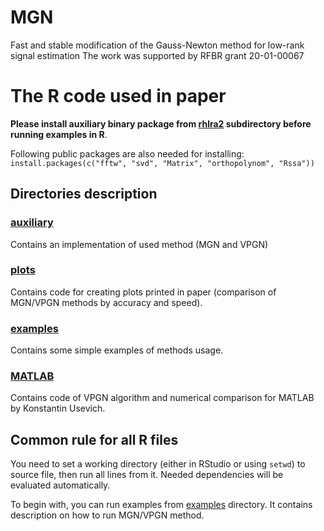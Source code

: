 # MGN
Fast and stable modification of the Gauss-Newton method for low-rank signal estimation
The work was supported by RFBR grant  20-01-00067

# The R code used in paper 

**Please install auxiliary binary package from [rhlra2](rhlra2/) subdirectory before running examples in R**.

Following public packages are also needed for installing:
`install.packages(c("fftw", "svd", "Matrix", "orthopolynom", "Rssa"))`

## Directories description

### [auxiliary](auxiliary/)

Contains an implementation of used method (MGN and VPGN)

### [plots](plots/)

Contains code for creating plots printed in paper (comparison of MGN/VPGN methods by
accuracy and speed).

### [examples](examples/)

Contains some simple examples of methods usage.

### [MATLAB](matlab/)

Contains code of VPGN algorithm and numerical comparison for MATLAB by Konstantin Usevich.

## Common rule for all R files

You need to set a working directory (either in RStudio or using `setwd`) to source file,
then run all lines from it. Needed dependencies will be evaluated automatically.

To begin with, you can run examples from [examples](examples/) directory. It contains description
on how to run MGN/VPGN method.
